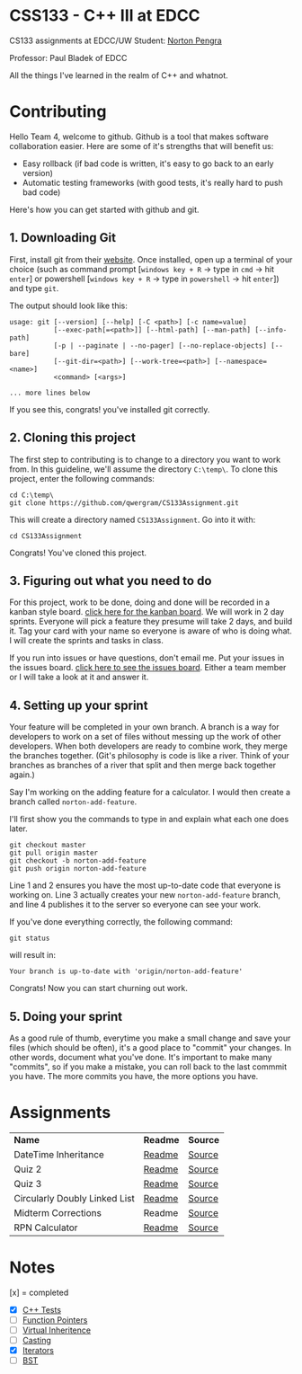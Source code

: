 # CSS133 - C++ III at EDCC
CS133 assignments at EDCC/UW Student: [Norton Pengra](http://linkedin.com/in/nortonpengra)

Professor: Paul Bladek of EDCC

All the things I've learned in the realm of C++ and whatnot.

# Contributing

Hello Team 4, welcome to github.
Github is a tool that makes software collaboration easier. Here are
some of it's strengths that will benefit us:

- Easy rollback (if bad code is written, it's easy to go back to an early version)
- Automatic testing frameworks (with good tests, it's really hard to push bad code)

Here's how you can get started with github and git.

## 1. Downloading Git
First, install git from their [website](https://git-scm.com/downloads).
Once installed, open up a terminal of your choice (such as command prompt [`windows key + R` -> type in `cmd` -> hit `enter`] or powershell [`windows key + R` -> type in `powershell` -> hit `enter`]) and type `git`.

The output should look like this:
```
usage: git [--version] [--help] [-C <path>] [-c name=value]
           [--exec-path[=<path>]] [--html-path] [--man-path] [--info-path]
           [-p | --paginate | --no-pager] [--no-replace-objects] [--bare]
           [--git-dir=<path>] [--work-tree=<path>] [--namespace=<name>]
           <command> [<args>]

... more lines below
```
If you see this, congrats! you've installed git correctly.

## 2. Cloning this project
The first step to contributing is to change to a directory you want
to work from. In this guideline, we'll assume the directory `C:\temp\`.
To clone this project, enter the following commands:
```
cd C:\temp\
git clone https://github.com/qwergram/CS133Assignment.git
```
This will create a directory named `CS133Assignment`. Go into it with:
```
cd CS133Assignment
```
Congrats! You've cloned this project.

## 3. Figuring out what you need to do
For this project, work to be done, doing and done will be recorded
in a kanban style board. [click here for the kanban board](https://github.com/qwergram/CS133Assignment/projects/1).
We will work in 2 day sprints. Everyone will pick a feature they presume
will take 2 days, and build it. Tag your card with your name so everyone
is aware of who is doing what. I will create the sprints and tasks
in class.

If you run into issues or have questions, don't email me. Put your issues in the issues board. [click here to see the issues board](https://github.com/qwergram/CS133Assignment/issues).
Either a team member or I will take a look at it and answer it.

## 4. Setting up your sprint
Your feature will be completed in your own branch. A branch is a way
for developers to work on a set of files without messing up the work
of other developers. When both developers are ready to combine work,
they merge the branches together. (Git's philosophy is code is like a
river. Think of your branches as branches of a river that split and
then merge back together again.) 

Say I'm working on the adding feature for a calculator. I would then create a branch called `norton-add-feature`.

I'll first show you the commands to type in and explain what each one does later.

```
git checkout master
git pull origin master
git checkout -b norton-add-feature
git push origin norton-add-feature
```

Line 1 and 2 ensures you have the most up-to-date code that everyone is working on. Line 3 actually creates your new `norton-add-feature` branch, and line 4 publishes it to the server so everyone can see your work.

If you've done everything correctly, the following command:
```
git status
```
will result in:
```
Your branch is up-to-date with 'origin/norton-add-feature'
```
Congrats! Now you can start churning out work.

## 5. Doing your sprint

As a good rule of thumb, everytime you make a small change and save your files (which should be often), it's a good place to "commit" your changes. In other words, document what you've done. It's important to make many "commits", so if you make a mistake, you can roll back to the last commmit you have. The more commits you have, the more options you have.


# Assignments

<table>
<tr>
  <td><b>Name</b></td>
  <td><b>Readme</b></td>
  <td><b>Source</b></td>
</tr>
<tr>
  <td>DateTime Inheritance</td>
  <td><a href="https://github.com/qwergram/CS133Assignment/blob/master/Notes/Project1.md">Readme</a></td>
  <td><a href="https://github.com/qwergram/CS133Assignment/tree/master/CS133Assignment1">Source</a></td>
</tr>
<tr>
  <td>Quiz 2</td>
  <td><a href="https://github.com/qwergram/CS133Assignment/blob/master/Notes/quiz2.md">Readme</a></td>
  <td><a href="https://github.com/qwergram/CS133Assignment/tree/master/Quiz2">Source</a></td>
</tr>
<tr>
  <td>Quiz 3</td>
  <td><a href="https://github.com/qwergram/CS133Assignment/blob/master/Notes/quiz3.md">Readme</a></td>
  <td><a href="https://github.com/qwergram/CS133Assignment/blob/master/Quiz3/main.cpp">Source</a></td>
</tr>
<tr>
  <td>Circularly Doubly Linked List</td>
  <td><a href="https://github.com/qwergram/CS133Assignment/blob/master/Notes/project2.md">Readme</a></td>
  <td><a href="https://github.com/qwergram/CS133Assignment/tree/master/Project2">Source</a></td>
</tr>
<tr>
  <td>Midterm Corrections</td>
  <td>Readme</td>
  <td><a href="https://github.com/qwergram/CS133Assignment/blob/master/MidTerm/midterm.cpp">Source</a></td>
</tr>
<tr>
  <td>RPN Calculator</td>
  <td><a href="https://github.com/qwergram/CS133Assignment/blob/master/Notes/project4.md">Readme</a></td>
  <td><a href="https://github.com/qwergram/CS133Assignment/tree/master/RPNCalculator">Source</a>
</tr>
</table>

# Notes
[x] = completed
- [x] [C++ Tests](https://github.com/qwergram/CS133Assignment/blob/master/Notes/Testing.md)
- [ ] [Function Pointers](https://github.com/qwergram/CS133Assignment/blob/master/Notes/FunctionAddressExample.md)
- [ ] [Virtual Inheritence](https://github.com/qwergram/CS133Assignment/blob/master/Notes/VirtualInheritance.md)
- [ ] [Casting](https://github.com/qwergram/CS133Assignment/blob/master/Notes/reinterpretcast.md)
- [x] [Iterators](https://github.com/qwergram/CS133Assignment/blob/master/Notes/Iterators.md)
- [ ] [BST](https://github.com/qwergram/CS133Assignment/blob/master/Notes/BSTLecture.md)
